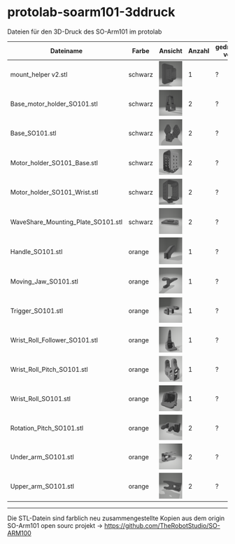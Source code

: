 # protolab-soarm101-3ddruck
Dateien für den 3D-Druck des SO-Arm101 im protolab

Dateiname | Farbe |Ansicht |Anzahl | gedruckt von |
|---|---|---|---|---|
mount_helper v2.stl | schwarz |![mount helper](/docs/assets/mount_helper_black.png)| 1| ?
Base_motor_holder_SO101.stl|schwarz|![](/docs/assets/Base_motor_holder_SO101_black.png)|2|?
Base_SO101.stl|schwarz|![](/docs/assets/Base_SO101_black.png)|2|?
Motor_holder_SO101_Base.stl|schwarz|![](/docs/assets/Motor_holder_SO101_Base_black.png)|2|?
Motor_holder_SO101_Wrist.stl|schwarz|![](/docs/assets/Motor_holder_SO101_Wrist_black.png)|2|?
WaveShare_Mounting_Plate_SO101.stl|schwarz|![](/docs/assets/WaveShare_Mounting_Plate_SO101_black.png)|2|?
Handle_SO101.stl|orange|![](/docs/assets/Handle_SO101_orange.png)|1|?
Moving_Jaw_SO101.stl|orange|![](/docs/assets/Moving_Jaw_SO101_orange.png)|1|?
Trigger_SO101.stl|orange|![](/docs/assets/Trigger_SO101_orange.png)|1|?
Wrist_Roll_Follower_SO101.stl|orange|![](/docs/assets/Wrist_Roll_Follower_SO101_orange.png)|1|?
Wrist_Roll_Pitch_SO101.stl|orange|![](/docs/assets/Wrist_Roll_Pitch_SO101_orange.png)|1|?
Wrist_Roll_SO101.stl|orange|![](/docs/assets/Wrist_Roll_SO101_orange.png)|1|?
Rotation_Pitch_SO101.stl|orange|![](/docs/assets/Rotation_Pitch_SO101_orange.png)|2|?
Under_arm_SO101.stl|orange|![](/docs/assets/Under_arm_SO101_orange.png)|2|?
Upper_arm_SO101.stl|orange|![](/docs/assets/Upper_arm_SO101_orange.png)|2|?

---

Die STL-Datein sind farblich neu zusammengestellte Kopien aus dem origin SO-Arm101 open sourc projekt -> https://github.com/TheRobotStudio/SO-ARM100
